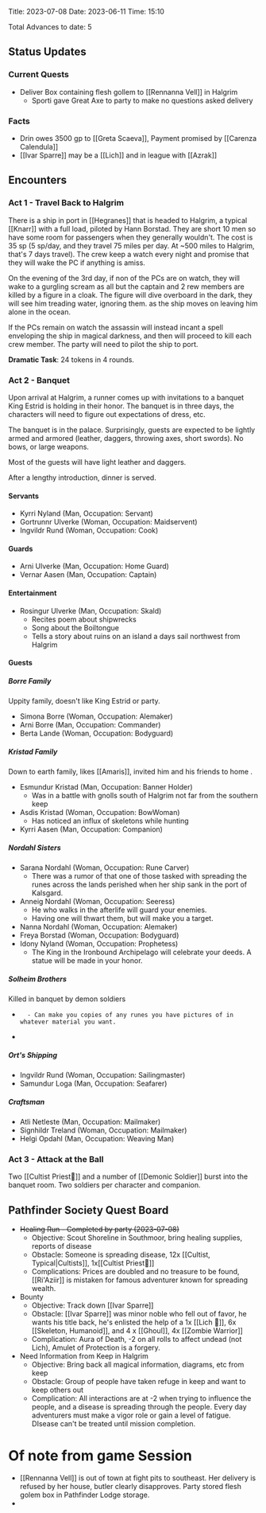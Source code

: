 
Title: 2023-07-08 
Date: 2023-06-11 
Time: 15:10 

Total Advances to date: 5

## Status Updates

### Current Quests

- Deliver Box containing flesh gollem to [[Rennanna Vell]] in Halgrim
	- Sporti gave Great Axe to party to make no questions asked delivery 

### Facts
- Drin owes 3500 gp to [[Greta Scaeva]],  Payment promised by [[Carenza Calendula]]
- [[Ivar Sparre]] may be a [[Lich]] and in league with [[Azrak]]

## Encounters

### Act 1 - Travel Back to Halgrim

There is a ship in port in [[Hegranes]] that is headed to Halgrim, a typical [[Knarr]] with a full load, piloted by Hann Borstad.   They are short 10 men so have some room for passengers when they generally wouldn't.  The cost is 35 sp (5 sp/day, and they travel 75 miles per day.  At ~500 miles to Halgrim, that's 7 days travel).  The crew keep a watch every night and promise that they will wake the PC if anything is amiss.

On the evening of the 3rd day, if non of the PCs are on watch, they will wake to a gurgling scream as all but the captain and 2 rew members are killed by a figure in a cloak.   The figure will dive overboard in the dark, they will see him treading water, ignoring them. as the ship moves on leaving him alone in the ocean.

If the PCs remain on watch the assassin will instead incant a spell enveloping the ship in magical darkness, and then will proceed to kill each crew member.   The party will need to pilot the ship to port.

**Dramatic Task**: 24 tokens in 4 rounds.

### Act 2 - Banquet

Upon arrival at Halgrim, a runner comes up with invitations to a banquet King Estrid is holding in their honor.    The banquet is in three days, the characters will need to figure out expectations of dress, etc.   

The banquet is in the palace.   Surprisingly, guests are expected to be lightly armed and armored  (leather, daggers, throwing axes, short swords).  No bows, or large weapons.  

Most of the guests will have light leather and daggers.

After a lengthy introduction, dinner is served.   

#### Servants
- Kyrri Nyland (Man, Occupation: Servant)
- Gortrunnr Ulverke (Woman, Occupation: Maidservent)
- Ingvildr Rund (Woman, Occupation: Cook)

#### Guards
- Arni Ulverke (Man, Occupation: Home Guard)
- Vernar Aasen (Man, Occupation: Captain)

#### Entertainment
- Rosingur Ulverke (Man, Occupation: Skald)
	- Recites poem about shipwrecks
	- Song about the Boiltongue
	- Tells a story about ruins on an island a days sail northwest from Halgrim

#### Guests
##### Borre Family
Uppity family, doesn't like King Estrid or party.
- Simona Borre (Woman, Occupation: Alemaker)
- Arni Borre (Man, Occupation: Commander)
- Berta Lande (Woman, Occupation: Bodyguard)

##### Kristad Family
Down to earth family, likes [[Amaris]], invited him and his friends to home .
- Esmundur Kristad (Man, Occupation: Banner Holder)
	- Was in a battle with gnolls south of Halgrim not far from the southern keep
- Asdis Kristad (Woman, Occupation: BowWoman)
	- Has noticed an influx of skeletons while hunting
- Kyrri Aasen (Man, Occupation: Companion)

##### Nordahl Sisters
- Sarana Nordahl (Woman, Occupation: Rune Carver)
	- There was a rumor of that one of those tasked with spreading the runes across the lands perished when her ship sank in the port of Kalsgard. 
- Anneig Nordahl (Woman, Occupation: Seeress)
	- He who walks in the afterlife will guard your enemies.
	- Having one will thwart them, but will make you a target.
- Nanna Nordahl (Woman, Occupation: Alemaker)
- Freya Borstad (Woman, Occupation: Bodyguard)
- Idony Nyland (Woman, Occupation: Prophetess)
	- The King in the Ironbound Archipelago will celebrate your deeds.   A statue will be made in your honor. 

##### Solheim Brothers
Killed in banquet by demon soldiers
- ~~~Rosingur Solheim (Man, Occupation: Rune Carver)
	- Can make you copies of any runes you have pictures of in whatever material you want.
- ~~~Hann Solheim (Man, Occupation: BowMan)

##### Ort's Shipping
- Ingvildr Rund (Woman, Occupation: Sailingmaster)
- Samundur Loga (Man, Occupation: Seafarer)

##### Craftsman
- Atli Netleste (Man, Occupation: Mailmaker)
- Signhildr Treland (Woman, Occupation: Mailmaker)
- Helgi Opdahl (Man, Occupation: Weaving Man)


### Act 3 - Attack at the Ball

Two [[Cultist Priest💢]] and a number of [[Demonic Soldier]]  burst into the banquet room.  Two soldiers per character and companion. 

## Pathfinder Society Quest Board

- ~~Healing Run - Completed by party (2023-07-08)~~
	- Objective: Scout Shoreline in Southmoor, bring healing supplies, reports of disease
	- Obstacle:  Someone is spreading disease, 12x [[Cultist, Typical|Cultists]], 1x[[Cultist Priest💢]]
	- Complications: Prices are doubled and no treasure to be found, [[Ri'Aziir]] is mistaken for famous adventurer known for spreading wealth.
- Bounty
	- Objective: Track down [[Ivar Sparre]]
	- Obstacle: [[Ivar Sparre]] was minor noble who fell out of favor, he wants his title back, he's enlisted the help of a 1x [[Lich 💢]], 6x [[Skeleton, Humanoid]], and 4 x [[Ghoul]], 4x [[Zombie Warrior]]
	- Complication: Aura of Death, -2 on all rolls to affect undead (not Lich), Amulet of Protection is a forgery.
- Need Information from Keep in Halgrim
	- Objective: Bring back all magical information, diagrams, etc from keep
	- Obstacle: Group of people have taken refuge in keep and want to keep others out
	- Complication: All interactions are at -2 when trying to influence the people, and a disease is spreading through the people.   Every day adventurers must make a vigor role or gain a level of fatigue.  DIsease can't be treated until mission completion.

# Of note from game Session
- [[Rennanna Vell]] is out of town at fight pits to southeast.   Her delivery is refused by her house, butler clearly disapproves.  Party stored flesh golem box in Pathfinder Lodge storage.
- 